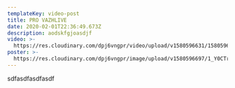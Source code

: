 ```yaml
---
templateKey: video-post
title: PRO VAZHLIVE
date: 2020-02-01T22:36:49.673Z
description: aodskfgjoasdjf
video: >-
  https://res.cloudinary.com/dpj6vngpr/video/upload/v1580596631/1580596416.7033508_eammfq.mp4
poster: >-
  https://res.cloudinary.com/dpj6vngpr/image/upload/v1580596697/1_Y0CTr68QplmJURrvcBLz2g_psgtas.jpg
---
```

sdfasdfasdfasdf
